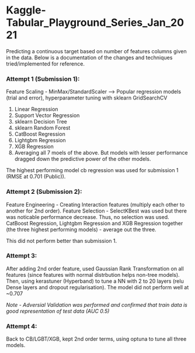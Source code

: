 # Kaggle-Tabular_Playground_Series_Jan_2021
Predicting a continuous target based on number of features columns given in the data. Below is a documentation of the changes and techniques tried/implemented for reference.


### <b>Attempt 1 (Submission 1): </b>

Feature Scaling - MinMax/StandardScaler --> Popular regression models (trial and error), hyperparameter tuning with sklearn GridSearchCV 
1. Linear Regression
2. Support Vector Regression
3. sklearn Decision Tree
4. sklearn Random Forest 
5. CatBoost Regression
6. Lightgbm Regression
7. XGB Regression
8. Averaging all 7 moels of the above. But models with lesser performance dragged down the predictive power of the other models. 

The highest performing model cb regression was used for submission 1 (RMSE at 0.701 (Public)). 

### <b>Attempt 2 (Submission 2): </b>

Feature Engineering - Creating Interaction features (multiply each other to another for 2nd order). 
Feature Selection - SelectKBest was used but there was noticable performance decrease. Thus, no selection was used. 
CatBoost Regression, Lightgbm Regression and XGB Regression together (the three highest performing models) - average out the three. 

This did not perform better than submission 1. 

### <b>Attempt 3:</b>

After adding 2nd order feature, used Gaussian Rank Transformation on all features (since features with normal distrbution helps non-tree models). Then, using kerastuner (Hyperband) to tune a NN with 2 to 20 layers (relu Dense layers and dropout regularisation). The model did not perform well at ~0.707

*Note - Adversial Validation was performed and confirmed that train data is good representation of test data (AUC 0.5)*

### <b>Attempt 4:</b>

Back to CB/LGBT/XGB, kept 2nd order terms, using optuna to tune all three models. 

